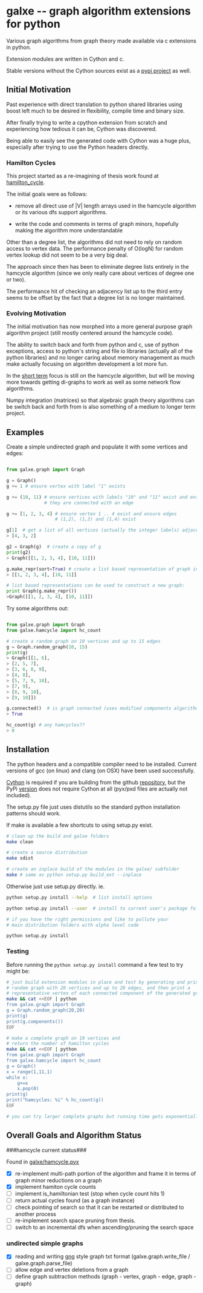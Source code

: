 galxe -- graph algorithm extensions for python
==============================================

Various graph algorithms from graph theory made available
via c extensions in python.

Extension modules are written in Cython and c.

Stable versions without the Cython sources exist as a
[pypi project](https://pypi.python.org/pypi/galxe/)  as well.

Initial Motivation
------------------

Past experience with direct translation to python shared libraries using boost
left much to be desired in flexibility, compile time and binary size.

After finally trying to write a cpython extension from scratch
and experiencing how tedious it can be, Cython was discovered.

Being able to easily see the generated code with Cython was a huge plus,
especially after trying to use the Python headers directly.

### Hamilton Cycles ###

This project started as a re-imagining of thesis work found at
[hamilton_cycle](https://github.com/aachalat/hamilton_cycle).

The initial goals were as follows:

* remove all direct use of |V| length arrays used
  in the hamcycle algorithm or its various dfs support algorithms.

* write the code and comments in terms of graph minors, hopefully making the algorithm more understandable


Other than a degree list, the algorithms did not need to rely on random
access to vertex data. The performance penalty of O(logN) for random vertex
lookup did not seem to be a very big deal.

The approach since then has been to eliminate degree lists entirely in the
hamcycle algorithm (since we only really care about vertices of degree one
or two).

The performance hit of checking an adjacency list up to the third entry
seems to be offset by the fact that a degree list is no longer maintained.


### Evolving Motivation ###

The initial motivation has now morphed into a more general purpose
graph algorithm project (still mostly centered around the hamcycle code).

The ability to switch back and forth from python and c, use of
python exceptions, access to python's string and file io libraries (actually all of the python libraries) and no longer caring about memory management as much make actually focusing on algorithm development a lot more fun.

In the [short term](#overall-goals-and-algorithm-status) focus is still
on the hamcycle algorithm, but will be moving more towards
getting di-graphs to work as well as some network flow algorithms.

Numpy integration (matrices) so that algebraic graph theory algorithms can be switch back and forth from is also something of a medium to longer term project.

Examples
--------

Create a simple undirected graph and populate it with some vertices and
edges:

```python

from galxe.graph import Graph

g = Graph()
g += 1 # ensure vertex with label "1" exists

g += (10, 11) # ensure vertices with labels "10" and "11" exist and ensure
              # they are connected with an edge

g += [1, 2, 3, 4] # ensure vertex 1 .. 4 exist and ensure edges
                  # (1,2), (1,3) and (1,4) exist

g[1]  # get a list of all vertices (actually the integer labels) adjacent to "1"
> [4, 3, 2]

g2 = Graph(g)  # create a copy of g
print(g2)
> Graph([[1, 2, 3, 4], [10, 11]])

g.make_repr(sort=True) # create a list based representation of graph instance "g"
> [[1, 2, 3, 4], [10, 11]]

# list based representations can be used to construct a new graph:
print Graph(g.make_repr())
>Graph([[1, 2, 3, 4], [10, 11]])

```

Try some algorithms out:

```python

from galxe.graph import Graph
from galxe.hamcycle import hc_count

# create a random graph on 10 vertices and up to 15 edges
g = Graph.random_graph(10, 15)
print(g)
> Graph([[1, 6],
> [2, 5, 7],
> [3, 6, 8, 9],
> [4, 8],
> [5, 7, 9, 10],
> [7, 9],
> [8, 9, 10],
> [9, 10]])

g.connected()  # is graph connected (uses modified components algorithm in dfs.pyx)
> True

hc_count(g) # any hamcycles??
> 0

```

Installation
------------

The python headers and a compatible compiler need to be
installed.  Current versions of gcc (on linux) and clang (on OSX) have
been used successfully.

[Cython](http://cython.org/) is required if you
are building from the github [repository](https://github.com/aachalat/galxe), but the PyPi [version](https://pypi.python.org/pypi/galxe) does
not require Cython at all (pyx/pxd files are actually not included).

The setup.py file just uses distutils so the standard python
installation patterns should work.

If make is available a few shortcuts to using setup.py exist.

```bash
# clean up the build and galxe folders
make clean

# create a source distribution
make sdist

# create an inplace build of the modules in the galxe/ subfolder
make # same as python setup.py build_ext --inplace

```
Otherwise just use setup.py directly. ie.

```bash
python setup.py install --help  # list install options

python setup.py install --user  # install to current user's package folder

# if you have the right permissions and like to pollute your
# main distribution folders with alpha level code

python setup.py install
```

### Testing ###

Before running the ```python setup.py install``` command a few test
to try might be:

```bash
# just build extension modules in place and test by generating and printing a
# random graph with 20 vertices and up to 20 edges, and then print a
# representative vertex of each connected component of the generated graph.
make && cat <<EOF | python
from galxe.graph import Graph
g = Graph.random_graph(20,20)
print(g)
print(g.components())
EOF

# make a complete graph on 10 vertices and
# return the number of hamilton cycles
make && cat <<EOF | python
from galxe.graph import Graph
from galxe.hamcycle import hc_count
g = Graph()
x = range(1,11,1)
while x:
    g+=x
    x.pop(0)
print(g)
print("hamcycles: %i" % hc_count(g))
EOF

# you can try larger complete graphs but running time gets exponentially longer


```

Overall Goals and Algorithm Status
----------------------------------



###hamcycle current status###

Found in [galxe/hamcycle.pyx](https://github.com/aachalat/galxe/blob/master/galxe/hamcycle.pyx)

- [x] re-implement multi-path portion of the algorithm and frame it in terms
      of graph minor reductions on a graph
- [x] implement hamiton cycle counts
- [ ] implement is_hamiltonian test (stop when cycle count hits 1)
- [ ] return actual cycles found (as a graph instance)
- [ ] check pointing of search so that it can be restarted or
      distributed to another process
- [ ] re-implement search space pruning from thesis.
- [ ] switch to an incremental dfs when ascending/pruning the search space

### undirected simple graphs ###
- [x] reading and writing [gng](http://www.combinatorialmath.ca/G&G/) style graph txt format (galxe.graph.write_file / galxe.graph.parse_file)
- [ ] allow edge and vertex deletions from a graph
- [ ] define graph subtraction methods (graph - vertex, graph - edge, graph - graph)
